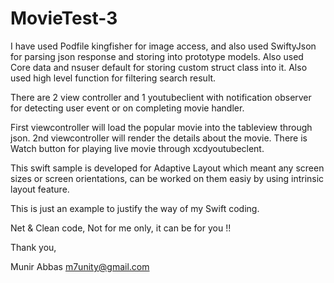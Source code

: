 # MovieTest-3

I have used Podfile kingfisher for image access, 
and also used SwiftyJson for parsing json response and storing into prototype models.
Also used Core data and nsuser default for storing custom struct class into it.
Also used high level function for filtering search result.

There are 2 view controller and 1 youtubeclient with notification observer for detecting user event or on completing movie handler.

First viewcontroller will load the popular movie into the tableview through json.
2nd viewcontroller will render the details about the movie. There is Watch button for playing live movie through xcdyoutubeclent.

This swift sample is developed for Adaptive Layout which meant any screen sizes or screen orientations, can be worked on them easiy by using intrinsic layout feature.

This is just an example to justify the way of my Swift coding.

Net & Clean code, Not for me only, it can be for you !!

Thank you,

Munir Abbas
m7unity@gmail.com


